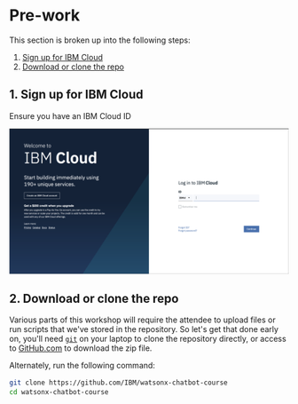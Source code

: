 # Pre-work

This section is broken up into the following steps:

1. [Sign up for IBM Cloud](#1-sign-up-for-ibm-cloud)
1. [Download or clone the repo](#2-download-or-clone-the-repo)

## 1. Sign up for IBM Cloud

Ensure you have an IBM Cloud ID

![Cloud Sign up](../images/ibm-cloud-sign-up.png)

## 2. Download or clone the repo

Various parts of this workshop will require the attendee to upload files or run scripts that we've stored in the repository. So let's get that done early on, you'll need [`git`](https://git-scm.com) on your laptop to clone the repository directly, or access to [GitHub.com](https://github.com/) to download the zip file.


Alternately, run the following command:

```bash
git clone https://github.com/IBM/watsonx-chatbot-course
cd watsonx-chatbot-course
```
